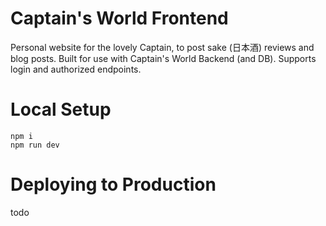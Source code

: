 # Captain's World Frontend
Personal website for the lovely Captain, to post sake (日本酒) reviews and blog posts. Built for use with Captain's World Backend (and DB).
Supports login and authorized endpoints.

# Local Setup
```
npm i
npm run dev
```

# Deploying to Production
todo